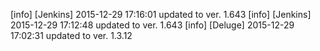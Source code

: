 [info] [Jenkins] 2015-12-29 17:16:01 updated to ver. 1.643
[info] [Jenkins] 2015-12-29 17:12:48 updated to ver. 1.643
[info] [Deluge] 2015-12-29 17:02:31 updated to ver. 1.3.12
